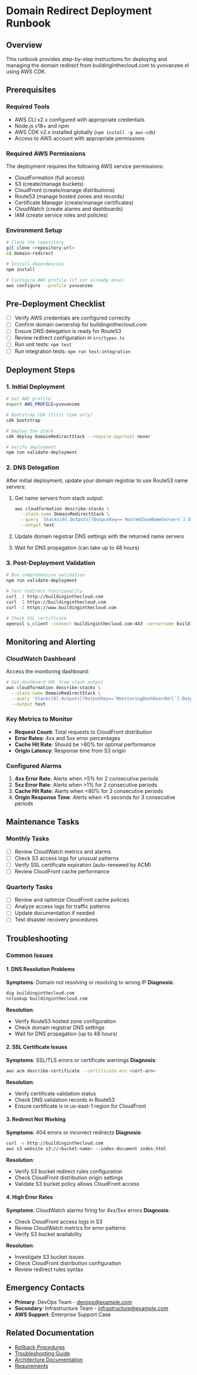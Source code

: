 # Domain Redirect Deployment Runbook

## Overview

This runbook provides step-by-step instructions for deploying and managing the domain redirect from buildinginthecloud.com to yvovanzee.nl using AWS CDK.

## Prerequisites

### Required Tools
- AWS CLI v2.x configured with appropriate credentials
- Node.js v18+ and npm
- AWS CDK v2.x installed globally (`npm install -g aws-cdk`)
- Access to AWS account with appropriate permissions

### Required AWS Permissions
The deployment requires the following AWS service permissions:
- CloudFormation (full access)
- S3 (create/manage buckets)
- CloudFront (create/manage distributions)
- Route53 (manage hosted zones and records)
- Certificate Manager (create/manage certificates)
- CloudWatch (create alarms and dashboards)
- IAM (create service roles and policies)

### Environment Setup
```bash
# Clone the repository
git clone <repository-url>
cd domain-redirect

# Install dependencies
npm install

# Configure AWS profile (if not already done)
aws configure --profile yvovanzee
```

## Pre-Deployment Checklist

- [ ] Verify AWS credentials are configured correctly
- [ ] Confirm domain ownership for buildinginthecloud.com
- [ ] Ensure DNS delegation is ready for Route53
- [ ] Review redirect configuration in `src/types.ts`
- [ ] Run unit tests: `npm test`
- [ ] Run integration tests: `npm run test:integration`

## Deployment Steps

### 1. Initial Deployment

```bash
# Set AWS profile
export AWS_PROFILE=yvovanzee

# Bootstrap CDK (first time only)
cdk bootstrap

# Deploy the stack
cdk deploy DomainRedirectStack --require-approval never

# Verify deployment
npm run validate-deployment
```

### 2. DNS Delegation

After initial deployment, update your domain registrar to use Route53 name servers:

1. Get name servers from stack output:
   ```bash
   aws cloudformation describe-stacks \
     --stack-name DomainRedirectStack \
     --query 'Stacks[0].Outputs[?OutputKey==`HostedZoneNameServers`].OutputValue' \
     --output text
   ```

2. Update domain registrar DNS settings with the returned name servers

3. Wait for DNS propagation (can take up to 48 hours)

### 3. Post-Deployment Validation

```bash
# Run comprehensive validation
npm run validate-deployment

# Test redirect functionality
curl -I http://buildinginthecloud.com
curl -I https://buildinginthecloud.com
curl -I https://www.buildinginthecloud.com

# Check SSL certificate
openssl s_client -connect buildinginthecloud.com:443 -servername buildinginthecloud.com
```

## Monitoring and Alerting

### CloudWatch Dashboard
Access the monitoring dashboard:
```bash
# Get dashboard URL from stack output
aws cloudformation describe-stacks \
  --stack-name DomainRedirectStack \
  --query 'Stacks[0].Outputs[?OutputKey==`MonitoringDashboardUrl`].OutputValue' \
  --output text
```

### Key Metrics to Monitor
- **Request Count**: Total requests to CloudFront distribution
- **Error Rates**: 4xx and 5xx error percentages
- **Cache Hit Rate**: Should be >80% for optimal performance
- **Origin Latency**: Response time from S3 origin

### Configured Alarms
1. **4xx Error Rate**: Alerts when >5% for 2 consecutive periods
2. **5xx Error Rate**: Alerts when >1% for 2 consecutive periods
3. **Cache Hit Rate**: Alerts when <80% for 3 consecutive periods
4. **Origin Response Time**: Alerts when >5 seconds for 3 consecutive periods

## Maintenance Tasks

### Monthly Tasks
- [ ] Review CloudWatch metrics and alarms
- [ ] Check S3 access logs for unusual patterns
- [ ] Verify SSL certificate expiration (auto-renewed by ACM)
- [ ] Review CloudFront cache performance

### Quarterly Tasks
- [ ] Review and optimize CloudFront cache policies
- [ ] Analyze access logs for traffic patterns
- [ ] Update documentation if needed
- [ ] Test disaster recovery procedures

## Troubleshooting

### Common Issues

#### 1. DNS Resolution Problems
**Symptoms**: Domain not resolving or resolving to wrong IP
**Diagnosis**:
```bash
dig buildinginthecloud.com
nslookup buildinginthecloud.com
```
**Resolution**:
- Verify Route53 hosted zone configuration
- Check domain registrar DNS settings
- Wait for DNS propagation (up to 48 hours)

#### 2. SSL Certificate Issues
**Symptoms**: SSL/TLS errors or certificate warnings
**Diagnosis**:
```bash
aws acm describe-certificate --certificate-arn <cert-arn>
```
**Resolution**:
- Verify certificate validation status
- Check DNS validation records in Route53
- Ensure certificate is in us-east-1 region for CloudFront

#### 3. Redirect Not Working
**Symptoms**: 404 errors or incorrect redirects
**Diagnosis**:
```bash
curl -v http://buildinginthecloud.com
aws s3 website s3://<bucket-name> --index-document index.html
```
**Resolution**:
- Verify S3 bucket redirect rules configuration
- Check CloudFront distribution origin settings
- Validate S3 bucket policy allows CloudFront access

#### 4. High Error Rates
**Symptoms**: CloudWatch alarms firing for 4xx/5xx errors
**Diagnosis**:
- Check CloudFront access logs in S3
- Review CloudWatch metrics for error patterns
- Verify S3 bucket availability

**Resolution**:
- Investigate S3 bucket issues
- Check CloudFront distribution configuration
- Review redirect rules syntax

## Emergency Contacts

- **Primary**: DevOps Team - devops@example.com
- **Secondary**: Infrastructure Team - infrastructure@example.com
- **AWS Support**: Enterprise Support Case

## Related Documentation

- [Rollback Procedures](./rollback-procedures.md)
- [Troubleshooting Guide](./troubleshooting-guide.md)
- [Architecture Documentation](../.kiro/specs/domain-redirect/design.md)
- [Requirements](../.kiro/specs/domain-redirect/requirements.md)